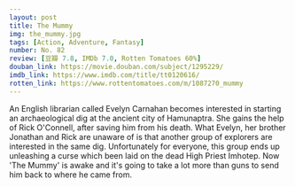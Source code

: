 ```yaml
---
layout: post 
title: The Mummy
img: the_mummy.jpg
tags: [Action, Adventure, Fantasy]
number: No. 82
review: [豆瓣 7.8, IMDb 7.0, Rotten Tomatoes 60%]
douban_link: https://movie.douban.com/subject/1295229/
imdb_link: https://www.imdb.com/title/tt0120616/
rotten_link: https://www.rottentomatoes.com/m/1087270_mummy
---
```


An English librarian called Evelyn Carnahan becomes interested in starting an archaeological dig at the ancient city of Hamunaptra. She gains the help of Rick O'Connell, after saving him from his death. What Evelyn, her brother Jonathan and Rick are unaware of is that another group of explorers are interested in the same dig. Unfortunately for everyone, this group ends up unleashing a curse which been laid on the dead High Priest Imhotep. Now 'The Mummy' is awake and it's going to take a lot more than guns to send him back to where he came from.